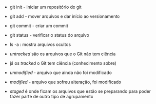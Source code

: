 - git init - iniciar um repositório do git
- git add - mover arquivos e dar início ao versionamento
- git commit - criar um commit
- git status - verificar o status do arquivo



- ls -a : mostra arquivos ocultos

- *untracked* são os arquivos que o Git não tem ciência
- já os *tracked* o Git tem ciência (conhecimento sobre)
- *unmodified* - arquivo que ainda não foi modificado
- *modified* - arquivo que sofreu alteração, foi modificado
- *staged* é onde ficam os arquivos que estão se preparando para poder fazer parte de outro tipo de agrupamento
